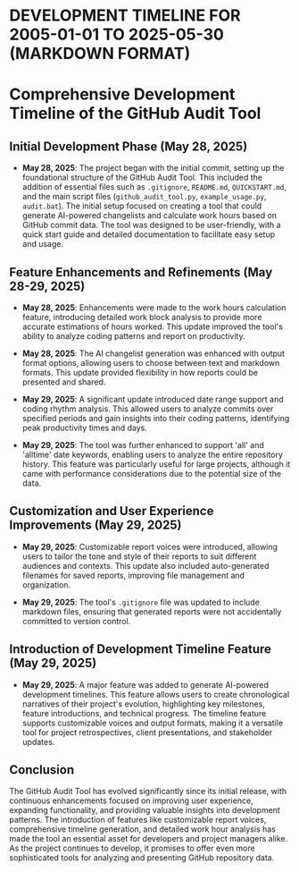DEVELOPMENT TIMELINE FOR 2005-01-01 TO 2025-05-30 (MARKDOWN FORMAT)
===================================================================

# Comprehensive Development Timeline of the GitHub Audit Tool

## Initial Development Phase (May 28, 2025)

- **May 28, 2025**: The project began with the initial commit, setting up the foundational structure of the GitHub Audit Tool. This included the addition of essential files such as `.gitignore`, `README.md`, `QUICKSTART.md`, and the main script files (`github_audit_tool.py`, `example_usage.py`, `audit.bat`). The initial setup focused on creating a tool that could generate AI-powered changelists and calculate work hours based on GitHub commit data. The tool was designed to be user-friendly, with a quick start guide and detailed documentation to facilitate easy setup and usage.

## Feature Enhancements and Refinements (May 28-29, 2025)

- **May 28, 2025**: Enhancements were made to the work hours calculation feature, introducing detailed work block analysis to provide more accurate estimations of hours worked. This update improved the tool's ability to analyze coding patterns and report on productivity.

- **May 28, 2025**: The AI changelist generation was enhanced with output format options, allowing users to choose between text and markdown formats. This update provided flexibility in how reports could be presented and shared.

- **May 29, 2025**: A significant update introduced date range support and coding rhythm analysis. This allowed users to analyze commits over specified periods and gain insights into their coding patterns, identifying peak productivity times and days.

- **May 29, 2025**: The tool was further enhanced to support 'all' and 'alltime' date keywords, enabling users to analyze the entire repository history. This feature was particularly useful for large projects, although it came with performance considerations due to the potential size of the data.

## Customization and User Experience Improvements (May 29, 2025)

- **May 29, 2025**: Customizable report voices were introduced, allowing users to tailor the tone and style of their reports to suit different audiences and contexts. This update also included auto-generated filenames for saved reports, improving file management and organization.

- **May 29, 2025**: The tool's `.gitignore` file was updated to include markdown files, ensuring that generated reports were not accidentally committed to version control.

## Introduction of Development Timeline Feature (May 29, 2025)

- **May 29, 2025**: A major feature was added to generate AI-powered development timelines. This feature allows users to create chronological narratives of their project's evolution, highlighting key milestones, feature introductions, and technical progress. The timeline feature supports customizable voices and output formats, making it a versatile tool for project retrospectives, client presentations, and stakeholder updates.

## Conclusion

The GitHub Audit Tool has evolved significantly since its initial release, with continuous enhancements focused on improving user experience, expanding functionality, and providing valuable insights into development patterns. The introduction of features like customizable report voices, comprehensive timeline generation, and detailed work hour analysis has made the tool an essential asset for developers and project managers alike. As the project continues to develop, it promises to offer even more sophisticated tools for analyzing and presenting GitHub repository data.